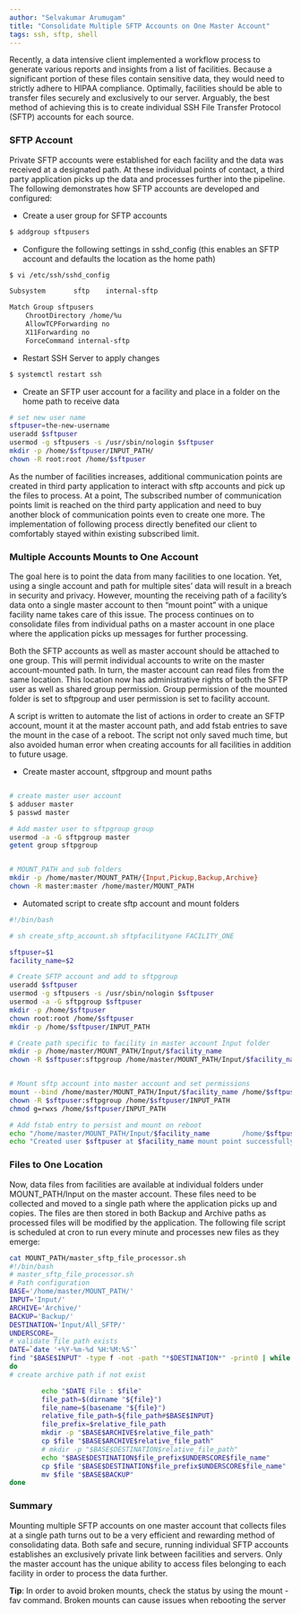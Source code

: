 ```yaml
---
author: "Selvakumar Arumugam"
title: "Consolidate Multiple SFTP Accounts on One Master Account"
tags: ssh, sftp, shell
---
```



Recently, a data intensive client implemented a workflow process to generate various reports and insights from a list of facilities. Because a significant portion of these files contain sensitive data, they would need to strictly adhere to HIPAA compliance. Optimally, facilities should be able to transfer files securely and exclusively to our server. Arguably, the best method of achieving this is to create individual SSH File Transfer Protocol (SFTP) accounts for each source.


### SFTP Account

Private SFTP accounts were established for each facility and the data was received at a designated path. At these individual points of contact, a third party application picks up the data and processes further into the pipeline. The following demonstrates how SFTP accounts are developed and configured:


* Create a user group for SFTP accounts

```bash
$ addgroup sftpusers
```

* Configure the following settings in sshd_config (this enables an SFTP account and defaults the location as the home path)

```bash
$ vi /etc/ssh/sshd_config

Subsystem       sftp    internal-sftp

Match Group sftpusers
    ChrootDirectory /home/%u
    AllowTCPForwarding no
    X11Forwarding no
    ForceCommand internal-sftp
```

* Restart SSH Server to apply changes

```bash
$ systemctl restart ssh
```

* Create an SFTP user account for a facility and place in a folder on the home path to receive data

```bash
# set new user name
sftpuser=the-new-username
useradd $sftpuser
usermod -g sftpusers -s /usr/sbin/nologin $sftpuser
mkdir -p /home/$sftpuser/INPUT_PATH/
chown -R root:root /home/$sftpuser
```

As the number of facilities increases, additional communication points are created in third party application to interact with sftp accounts and pick up the files to process. At a point, The subscribed number of communication points limit is reached on the third party application and need to buy another block of communication points even to create one more. The implementation of following process directly benefited our client to comfortably stayed within existing subscribed limit.

### Multiple Accounts Mounts to One Account

The goal here is to point the data from many facilities to one location. Yet, using a single account and path for multiple sites’ data will result in a breach in security and privacy. However, mounting the receiving path of a facility’s data onto a single master account to then “mount point” with a unique facility name takes care of this issue. The process continues on to consolidate files from individual paths on a master account in one place where the application picks up messages for further processing.


Both the SFTP accounts as well as master account should be attached to one group. This will permit individual accounts to write on the master account-mounted path. In turn, the master account can read files from the same location. This location now has administrative rights of both the SFTP user as well as shared group permission. Group permission of the mounted folder is set to sftpgroup and user permission is set to facility account.


A script is written to automate the list of actions in order to create an SFTP account, mount it at the master account path, and add fstab entries to save the mount in the case of a reboot. The script not only saved much time, but also avoided human error when creating accounts for all facilities in addition to future usage.

* Create master account, sftpgroup and mount paths

```bash

# create master user account
$ adduser master
$ passwd master

# Add master user to sftpgroup group
usermod -a -G sftpgroup master
getent group sftpgroup


# MOUNT_PATH and sub folders
mkdir -p /home/master/MOUNT_PATH/{Input,Pickup,Backup,Archive}
chown -R master:master /home/master/MOUNT_PATH
```

* Automated script to create sftp account and mount folders

```bash
#!/bin/bash

# sh create_sftp_account.sh sftpfacilityone FACILITY_ONE

sftpuser=$1
facility_name=$2

# Create SFTP account and add to sftpgroup 
useradd $sftpuser
usermod -g sftpusers -s /usr/sbin/nologin $sftpuser
usermod -a -G sftpgroup $sftpuser
mkdir -p /home/$sftpuser
chown root:root /home/$sftpuser
mkdir -p /home/$sftpuser/INPUT_PATH

# Create path specific to facility in master account Input folder
mkdir -p /home/master/MOUNT_PATH/Input/$facility_name
chown -R $sftpuser:sftpgroup /home/master/MOUNT_PATH/Input/$facility_name


# Mount sftp account into master account and set permissions
mount --bind /home/master/MOUNT_PATH/Input/$facility_name /home/$sftpuser/INPUT_PATH
chown -R $sftpuser:sftpgroup /home/$sftpuser/INPUT_PATH
chmod g=rwxs /home/$sftpuser/INPUT_PATH

# Add fstab entry to persist and mount on reboot
echo "/home/master/MOUNT_PATH/Input/$facility_name        /home/$sftpuser/INPUT_PATH        none        bind        0        0" >> /etc/fstab
echo "Created user $sftpuser at $facility_name mount point successfully"
```

### Files to One Location

Now, data files from facilities are available at individual folders under MOUNT_PATH/Input on the master account. These files need to be collected and moved to a single path where the application picks up and copies. The files are then stored in both Backup and Archive paths as processed files will be modified by the application. The following file script is scheduled at cron to run every minute and processes new files as they emerge:


```bash
cat MOUNT_PATH/master_sftp_file_processor.sh
#!/bin/bash
# master_sftp_file_processor.sh
# Path configuration
BASE='/home/master/MOUNT_PATH/'
INPUT='Input/'
ARCHIVE='Archive/'
BACKUP='Backup/'
DESTINATION='Input/All_SFTP/'
UNDERSCORE=_
# validate file path exists
DATE=`date '+%Y-%m-%d %H:%M:%S'`
find "$BASE$INPUT" -type f -not -path "*$DESTINATION*" -print0 | while IFS= read -d $'\0' file
do
# create archive path if not exist

        echo "$DATE File : $file"
        file_path=$(dirname "${file}")
        file_name=$(basename "${file}")
        relative_file_path=${file_path#$BASE$INPUT}
        file_prefix=$relative_file_path
        mkdir -p "$BASE$ARCHIVE$relative_file_path"
        cp $file "$BASE$ARCHIVE$relative_file_path"
        # mkdir -p "$BASE$DESTINATION$relative_file_path"
        echo "$BASE$DESTINATION$file_prefix$UNDERSCORE$file_name"
        cp $file "$BASE$DESTINATION$file_prefix$UNDERSCORE$file_name"
        mv $file "$BASE$BACKUP"
done
```

### Summary
Mounting multiple SFTP accounts on one master account that collects files at a single path turns out to be a very efficient and rewarding method of consolidating data. Both safe and secure, running individual SFTP accounts establishes an exclusively private link between facilities and servers. Only the master account has the unique ability to access files belonging to each facility in order to process the data further. 

**Tip**: In order to avoid broken mounts, check the status by using the mount -fav command. Broken mounts can cause issues when rebooting the server
